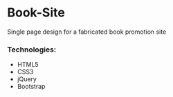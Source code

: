 # Book-Site 
Single page design for a fabricated book promotion site 

### Technologies:
* HTML5
* CSS3
* jQuery
* Bootstrap
